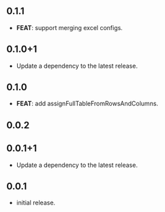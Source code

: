 ## 0.1.1

 - **FEAT**: support merging excel configs.

## 0.1.0+1

 - Update a dependency to the latest release.

## 0.1.0

 - **FEAT**: add assignFullTableFromRowsAndColumns.

## 0.0.2

## 0.0.1+1

 - Update a dependency to the latest release.

## 0.0.1

* initial release.
